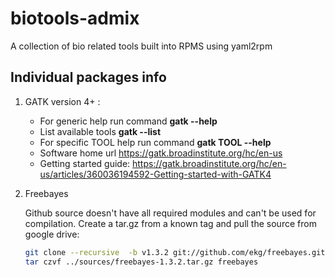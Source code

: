 # biotools-admix
A collection of bio related tools built into RPMS using yaml2rpm

## Individual packages info

1. GATK version 4+ :

   - For generic help run command **gatk --help**
   - List available tools **gatk --list**
   - For specific TOOL help run command **gatk TOOL --help**
   - Software home url https://gatk.broadinstitute.org/hc/en-us
   - Getting started guide: https://gatk.broadinstitute.org/hc/en-us/articles/360036194592-Getting-started-with-GATK4

2. Freebayes

   Github source doesn't have all required modules and can't 
   be used for compilation. Create a tar.gz from a known tag
   and pull the source from google drive:

   ```bash
   git clone --recursive  -b v1.3.2 git://github.com/ekg/freebayes.git
   tar czvf ../sources/freebayes-1.3.2.tar.gz freebayes
   ```
